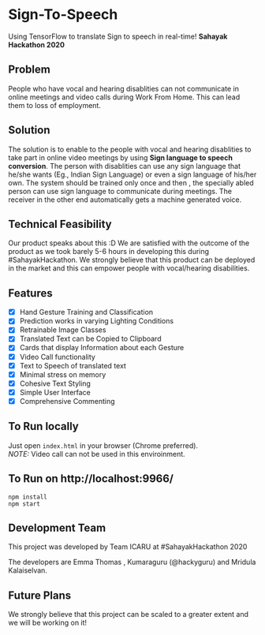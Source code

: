 # Sign-To-Speech
Using TensorFlow to translate Sign to speech in real-time! **Sahayak Hackathon 2020**

## Problem
People who have vocal and hearing disablities can not communicate in online meetings and video calls during Work From Home. This can lead them to loss of employment.

## Solution
The solution is to enable to the people with vocal and hearing disablities to take part in online video meetings by using **Sign language to speech conversion**. The person with disablities can use any sign language that he/she wants (Eg., Indian Sign Language) or even a sign language of his/her own. The system should be trained only once and then , the specially abled person can use sign language to communicate during meetings. The receiver in the other end automatically gets a machine generated voice.

## Technical Feasibility
Our product speaks about this :D We are satisfied with the outcome of the product as we took barely 5-6 hours in developing this during #SahayakHackathon. We strongly believe that this product can be deployed in the market and this can empower people with vocal/hearing disabilities.

## Features
- [x] Hand Gesture Training and Classification
- [x] Prediction works in varying Lighting Conditions
- [x] Retrainable Image Classes
- [x] Translated Text can be Copied to Clipboard
- [x] Cards that display Information about each Gesture
- [x] Video Call functionality
- [x] Text to Speech of translated text
- [x] Minimal stress on memory
- [x] Cohesive Text Styling
- [x] Simple User Interface
- [x] Comprehensive Commenting

## To Run locally 
Just open `index.html` in your browser (Chrome preferred).<br/>
*NOTE:* Video call can not be used in this enviroinment.

## To Run on http://localhost:9966/
```
npm install
npm start
```

## Development Team
This project was developed by Team ICARU at #SahayakHackathon 2020

The developers are Emma Thomas , Kumaraguru (@hackyguru) and Mridula Kalaiselvan.

## Future Plans
We strongly believe that this project can be scaled to a greater extent and we will be working on it!
